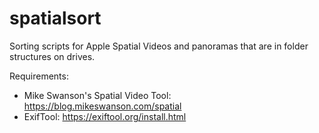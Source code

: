 # spatialsort
Sorting scripts for Apple Spatial Videos and panoramas that are in folder structures on drives. 

Requirements: 
- Mike Swanson's Spatial Video Tool: https://blog.mikeswanson.com/spatial
- ExifTool: https://exiftool.org/install.html
